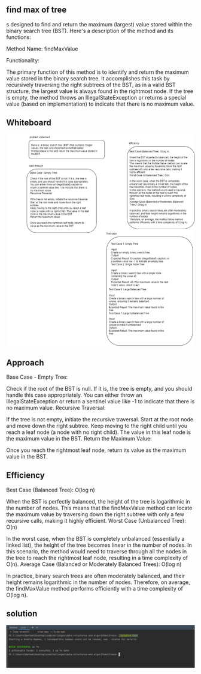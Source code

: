 ## find max of tree

s designed to find and return the maximum (largest) value stored within the binary search tree (BST). Here's a description of the method and its functions:

Method Name: findMaxValue

Functionality:

The primary function of this method is to identify and return the maximum value stored in the binary search tree.
It accomplishes this task by recursively traversing the right subtrees of the BST, as in a valid BST structure, the largest value is always found in the rightmost node.
If the tree is empty, the method throws an IllegalStateException or returns a special value (based on implementation) to indicate that there is no maximum value.


## Whiteboard 

![code16.drawio.png](code16.drawio.png)
## Approach
Base Case - Empty Tree:

Check if the root of the BST is null. If it is, the tree is empty, and you should handle this case appropriately. You can either throw an IllegalStateException or return a sentinel value like -1 to indicate that there is no maximum value.
Recursive Traversal:

If the tree is not empty, initiate the recursive traversal.
Start at the root node and move down the right subtree.
Keep moving to the right child until you reach a leaf node (a node with no right child). The value in this leaf node is the maximum value in the BST.
Return the Maximum Value:

Once you reach the rightmost leaf node, return its value as the maximum value in the BST.


## Efficiency 
Best Case (Balanced Tree): O(log n)

When the BST is perfectly balanced, the height of the tree is logarithmic in the number of nodes.
This means that the findMaxValue method can locate the maximum value by traversing down the right subtree with only a few recursive calls, making it highly efficient.
Worst Case (Unbalanced Tree): O(n)

In the worst case, when the BST is completely unbalanced (essentially a linked list), the height of the tree becomes linear in the number of nodes.
In this scenario, the method would need to traverse through all the nodes in the tree to reach the rightmost leaf node, resulting in a time complexity of O(n).
Average Case (Balanced or Moderately Balanced Trees): O(log n)

In practice, binary search trees are often moderately balanced, and their height remains logarithmic in the number of nodes.
Therefore, on average, the findMaxValue method performs efficiently with a time complexity of O(log n).


## solution 
![img.png](img.png)

